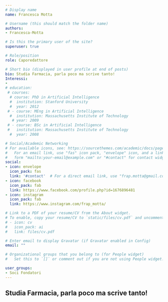 ```yaml
---
# Display name
name: Francesca Motta

# Username (this should match the folder name)
authors:
- Francesca-Motta

# Is this the primary user of the site?
superuser: true

# Role/position
role: Caporedattore

# Short bio (displayed in user profile at end of posts)
bio: Studia Farmacia, parla poco ma scrive tanto!
Interessi:
- 
# education:
 # courses:
  # course: PhD in Artificial Intelligence
  #  institution: Stanford University
  #  year: 2012
 # - course: MEng in Artificial Intelligence
  #  institution: Massachusetts Institute of Technology
   # year: 2009
 # - course: BSc in Artificial Intelligence
 #   institution: Massachusetts Institute of Technology
  #  year: 2008

# Social/Academic Networking
# For available icons, see: https://sourcethemes.com/academic/docs/page-builder/#icons
#   For an email link, use "fas" icon pack, "envelope" icon, and a link in the
#   form "mailto:your-email@example.com" or "#contact" for contact widget.
social:
- icon: envelope
  icon_pack: fas
  link: '#contact'  # For a direct email link, use "frap.motta@gmail.com".
- icon: facebook
  icon_pack: fab
  link: https://www.facebook.com/profile.php?id=1676896481
- icon: instagram
  icon_pack: fab
  link: https://www.instagram.com/frap_motta/

# Link to a PDF of your resume/CV from the About widget.
# To enable, copy your resume/CV to `static/files/cv.pdf` and uncomment the lines below.
# - icon: cv
#   icon_pack: ai
#   link: files/cv.pdf

# Enter email to display Gravatar (if Gravatar enabled in Config)
email: ""

# Organizational groups that you belong to (for People widget)
#   Set this to `[]` or comment out if you are not using People widget.

user_groups:
- Soci Fondatori
---
```


Studia Farmacia, parla poco ma scrive tanto!
---